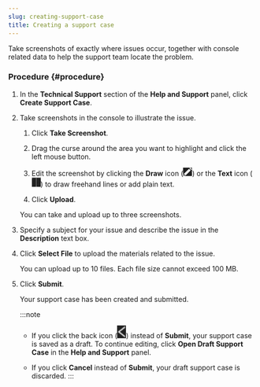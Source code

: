 ```yaml
---
slug: creating-support-case
title: Creating a support case
---
```


Take screenshots of exactly where issues occur, together with console related data to help the support team locate the problem.

### Procedure {#procedure}

1.  In the **Technical Support** section of the **Help and Support** panel, click **Create Support Case**.

2.  Take screenshots in the console to illustrate the issue.

    1.  Click **Take Screenshot**.

    2.  Drag the curse around the area you want to highlight and click the left mouse button.

    3.  Edit the screenshot by clicking the **Draw** icon (![](/images/draw=82926406-84db-4327-9069-e739377b0868.webp)) or the **Text** icon (![](/images/text=e744b970-cdb9-414d-a844-205fbf2dec13.webp)) to draw freehand lines or add plain text.

    4.  Click **Upload**.

    You can take and upload up to three screenshots.

3.  Specify a subject for your issue and describe the issue in the **Description** text box.

4.  Click **Select File** to upload the materials related to the issue.

    You can upload up to 10 files. Each file size cannot exceed 100 MB.

5.  Click **Submit**.

    Your support case has been created and submitted.

    :::note
    - If you click the back icon (![](/images/simulationsLeftArrow=20220525102211.webp)) instead of **Submit**, your support case is saved as a draft. To continue editing, click **Open Draft Support Case** in the **Help and Support** panel.

    - If you click **Cancel** instead of **Submit**, your draft support case is discarded.
    :::
